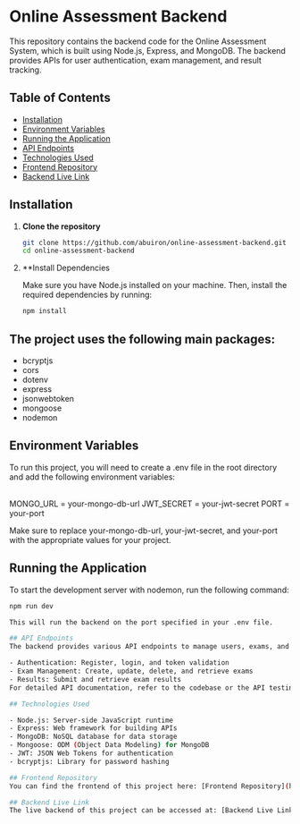 # Online Assessment Backend

This repository contains the backend code for the Online Assessment System, which is built using Node.js, Express, and MongoDB. The backend provides APIs for user authentication, exam management, and result tracking.

## Table of Contents

- [Installation](#installation)
- [Environment Variables](#environment-variables)
- [Running the Application](#running-the-application)
- [API Endpoints](#api-endpoints)
- [Technologies Used](#technologies-used)
- [Frontend Repository](#frontend-repository)
- [Backend Live Link](#backend-live-link)

## Installation

1. **Clone the repository**

   ```bash
   git clone https://github.com/abuiron/online-assessment-backend.git
   cd online-assessment-backend

2. **Install Dependencies

   Make sure you have Node.js installed on your machine. Then, install the required dependencies by running:

   ```bash
   npm install

## The project uses the following main packages:

   - bcryptjs
   - cors
   - dotenv
   - express
   - jsonwebtoken
   - mongoose
   - nodemon

## Environment Variables

   To run this project, you will need to create a .env file in the root directory and add the following environment variables:

   
   <br>MONGO_URL = your-mongo-db-url
   JWT_SECRET = your-jwt-secret
   PORT = your-port<br>

   Make sure to replace your-mongo-db-url, your-jwt-secret, and your-port with the appropriate values for your project.

## Running the Application
To start the development server with nodemon, run the following command:

   ```bash
   npm run dev

  This will run the backend on the port specified in your .env file.

## API Endpoints
The backend provides various API endpoints to manage users, exams, and results. These endpoints include:

  - Authentication: Register, login, and token validation
  - Exam Management: Create, update, delete, and retrieve exams
  - Results: Submit and retrieve exam results
For detailed API documentation, refer to the codebase or the API testing tool used during development.

## Technologies Used

  - Node.js: Server-side JavaScript runtime
  - Express: Web framework for building APIs
  - MongoDB: NoSQL database for data storage
  - Mongoose: ODM (Object Data Modeling) for MongoDB
  - JWT: JSON Web Tokens for authentication
  - bcryptjs: Library for password hashing

## Frontend Repository
You can find the frontend of this project here: [Frontend Repository](https://github.com/abuiron/online-assessment-frontend)

## Backend Live Link
The live backend of this project can be accessed at: [Backend Live Link](gh)